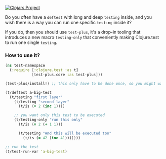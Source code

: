 [![Clojars Project](https://clojars.org/com.github.qnkhuat/test-plus/latest-version.svg)](https://clojars.org/com.github.qnkhuat/test-plus)

Do you often have a `deftest` with long and deep `testing` inside, and you wish there is a way you can run one specific `testing` inside it?

If you do, then you should use `test-plus`, it's a drop-in tooling that introduces a new macro `testing-only` that conveniently making Clojure.test to run one single `testing`.

### How to use it?

```clojure
(ns test-namespace
  (:require [:clojure.test :as t]
            [test-plus.core :as test-plus]))

(test-plus/install!) ;; this only have to be done once, so you might want to include this in your testing entry

(t/deftest a-big-test
  (t/testing "first layer"
    (t/testing "second layer"
      (t/is (= 2 (inc 1))))

    ;; you want only this test to be executed
    (t/testing-only "run this only"
      (t/is (= 2 (+ 1 1)))

      (t/testing "And this will be executed too"
        (t/is (= 42 (inc 41)))))))

;; run the test
(t/test-run-var 'a-big-test)
```

